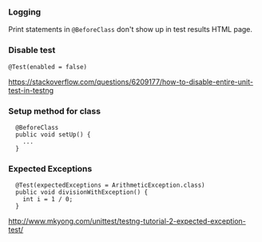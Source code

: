 ### Logging

Print statements in `@BeforeClass` don't show up in test results HTML page.


### Disable test

```
@Test(enabled = false)
```

https://stackoverflow.com/questions/6209177/how-to-disable-entire-unit-test-in-testng


### Setup method for class

```
  @BeforeClass
  public void setUp() {
    ...
  }
```


### Expected Exceptions

```
  @Test(expectedExceptions = ArithmeticException.class)
  public void divisionWithException() {
    int i = 1 / 0;
  }
```

http://www.mkyong.com/unittest/testng-tutorial-2-expected-exception-test/